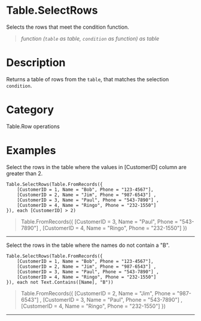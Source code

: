 ﻿# Table.SelectRows
Selects the rows that meet the condition function.
> _function (<code>table</code> as table, <code>condition</code> as function) as table_
# Description 
Returns a table of rows from the <code>table</code>, that matches the selection <code>condition</code>.
# Category 
Table.Row operations
# Examples 
Select the rows in the table where the values in [CustomerID] column are greater than 2.
```
Table.SelectRows(Table.FromRecords({
    [CustomerID = 1, Name = "Bob", Phone = "123-4567"],
    [CustomerID = 2, Name = "Jim", Phone = "987-6543"] ,
    [CustomerID = 3, Name = "Paul", Phone = "543-7890"] ,
    [CustomerID = 4, Name = "Ringo", Phone = "232-1550"]
}), each [CustomerID] > 2)
```
> Table.FromRecords({
    [CustomerID = 3, Name = "Paul", Phone = "543-7890"] ,
    [CustomerID = 4, Name = "Ringo", Phone = "232-1550"]
})
***
Select the rows in the table where the names do not contain a "B".
```
Table.SelectRows(Table.FromRecords({
    [CustomerID = 1, Name = "Bob", Phone = "123-4567"],
    [CustomerID = 2, Name = "Jim", Phone = "987-6543"] ,
    [CustomerID = 3, Name = "Paul", Phone = "543-7890"] ,
    [CustomerID = 4, Name = "Ringo", Phone = "232-1550"]
}), each not Text.Contains([Name], "B"))
```
> Table.FromRecords({
    [CustomerID = 2, Name = "Jim", Phone = "987-6543"] ,
    [CustomerID = 3, Name = "Paul", Phone = "543-7890"] ,
    [CustomerID = 4, Name = "Ringo", Phone = "232-1550"]
})
***
